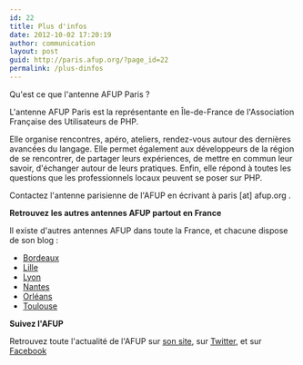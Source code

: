 ```yaml
---
id: 22
title: Plus d'infos
date: 2012-10-02 17:20:19
author: communication
layout: post
guid: http://paris.afup.org/?page_id=22
permalink: /plus-dinfos
---
```


Qu'est ce que l'antenne AFUP Paris ?

L'antenne AFUP Paris est la représentante en Île-de-France de l'Association Française des Utilisateurs de PHP.

Elle organise rencontres, apéro, ateliers, rendez-vous autour des dernières avancées du langage. Elle permet également aux développeurs de la région de se rencontrer, de partager leurs expériences, de mettre en commun leur savoir, d'échanger autour de leurs pratiques. Enfin, elle répond à toutes les questions que les professionnels locaux peuvent se poser sur PHP.

Contactez l'antenne parisienne de l'AFUP en écrivant à paris [at] afup.org .

<strong>
Retrouvez les autres antennes AFUP partout en France</strong>

Il existe d'autres antennes AFUP dans toute la France, et chacune dispose de son blog :
- <a href="http://bordeaux.afup.org">Bordeaux</a>
- <a href="http://lille.afup.org">Lille</a>
- <a href="http://lyon.afup.org">Lyon</a>
- <a href="http://nantes.afup.org">Nantes</a>
- <a href="http://orleans.afup.org">Orléans</a>
- <a href="http://toulouse.afup.org">Toulouse</a>

<strong>
Suivez l'AFUP</strong>

Retrouvez toute l'actualité de l'AFUP sur <a href="http://www.afup.org">son site</a>, sur <a href="https://twitter.com/afup">Twitter</a>, et sur <a href="https://www.facebook.com/fandelafup">Facebook</a>
